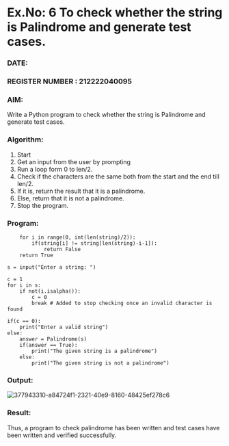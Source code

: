 # Ex.No: 6 To check whether the string is Palindrome and generate test cases.

### DATE:                                                                            
### REGISTER NUMBER : 212222040095
### AIM: 
Write a Python program to check whether the string is Palindrome and generate test cases. 
### Algorithm:
1. Start
2. Get an input from the user by prompting 
3. Run a loop form 0 to len/2.
4. Check if the characters are the same both from the start and the end till len/2. 
5. If it is, return the result that it is a palindrome.
6. Else, return that it is not a palindrome. 
7. Stop the program.
### Program:
```
    for i in range(0, int(len(string)/2)): 
        if(string[i] != string[len(string)-i-1]): 
            return False 
    return True 

s = input("Enter a string: ") 

c = 1 
for i in s: 
    if not(i.isalpha()): 
        c = 0 
        break # Added to stop checking once an invalid character is found

if(c == 0): 
    print("Enter a valid string") 
else:
    answer = Palindrome(s)
    if(answer == True): 
        print("The given string is a palindrome") 
    else: 
        print("The given string is not a palindrome")
```
### Output:
![377943310-a84724f1-2321-40e9-8160-48425ef278c6](https://github.com/user-attachments/assets/c3893b03-5f88-4d81-b112-f9ae9265e7cd)


### Result:
Thus, a program to check palindrome has been written and test cases have been written and verified successfully.

